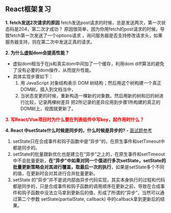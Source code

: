 ## React框架复习

**1. fetch发送2次请求的原因**
fetch发送post请求的时候，总是发送两次，第一次状态码是204，第二次才成功？
原因很简单，因为你用fetch的post请求的时候，导致fetch第一次发送了一个options请求 ，询问服务器是否支持修改请求头，如果服务器支持，则在第二次中发送正真的请求。

**2. 为什么虚拟dom会提高性能？**
* 虚拟dom相当于在js和真实dom中间加了一个缓存，利用dom diff算法的避免了没有必要的dom操作，从而提升性能。
* 具体实现步骤如下：
   1. 用 JavaScript 对象结构表示 DOM 树结构；然后用这个树构建一个真正DOM树，插入到文档当中，
   2. 当状态变更的时候，重新构造一棵新的对象数。然后用新的树和旧的树进行比较，记录两棵树差异
把2所记录的差异应用到步骤1所构建的真正的DOM树上，视图就更新了。

**<font color=red>3. 写React/Vue项目时为什么要在列表组件中写key，起作用时什么？**</font>

**4. React 中setState什么时候是同步的，什么时候是异步的? -** [面试题参考](https://blog.csdn.net/qq_43182723/article/details/106802413)
   1. setState只在合成事件和钩子函数中是“异步”的，在原生事件和setTimeout中都是同步的。
   2. setState的批量跟新优化也是建立在“异步”之上的，在原生事件和setTimeout中不会批量更新，**在“异步”中如果对同一个值进行多次setState，setState的批量更新策略会对其进行覆盖，取最后一次的执行**，如果是setState多个不同的值，在更新时会对其进行合并批量更新。
   3. setState 的“异步”并不是说内部由异步代码实现，其实本身执行的过程和代码都是同步的，只是合成事件和钩子函数的调用顺序在更新之前，导致在合成事件和钩子函数中没法立马拿到更新后的值，形成了所谓的“异步”，当然可以通过第二个参数 setState(partialState, callback) 中的callback拿到更新后的结果。

 